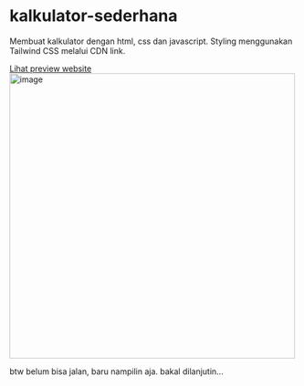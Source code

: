 # kalkulator-sederhana
Membuat kalkulator dengan html, css dan javascript. Styling menggunakan Tailwind CSS melalui CDN link.

[Lihat preview website](https://hibatillah.github.io/kalkulator)
<img width="500" alt="image" src="https://user-images.githubusercontent.com/99963638/210178863-a20d6e92-1154-4e9e-bbb8-bac835c6b6c3.png">

btw belum bisa jalan, baru nampilin aja. bakal dilanjutin...
